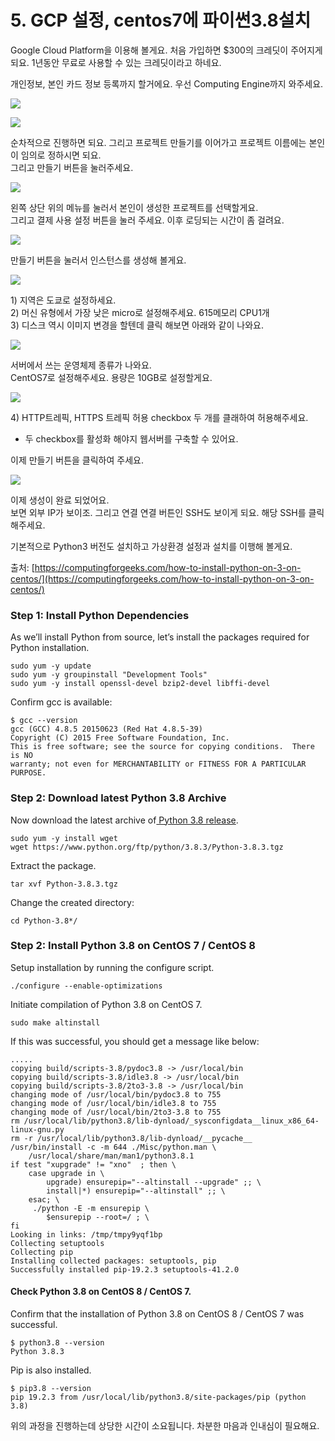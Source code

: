 # 5. GCP 설정, centos7에 파이썬3.8설치

Google Cloud Platform을 이용해 볼게요. 처음 가입하면 $300의 크레딧이 주어지게 되요. 1년동안 무료로 사용할 수 있는 크레딧이라고 하네요.   
  
개인정보, 본인 카드 정보 등록까지 할거에요. 우선 Computing Engine까지 와주세요. 

![](../../../.gitbook/assets/image%20%28328%29.png)

![](../../../.gitbook/assets/image%20%28329%29.png)

순차적으로 진행하면 되요. 그리고 프로젝트 만들기를 이어가고 프로젝트 이름에는 본인이 임의로 정하시면 되요.   
그리고 만들기 버튼을 눌러주세요. 

![](../../../.gitbook/assets/image%20%28327%29.png)

왼쪽 상단 위의 메뉴를 눌러서 본인이 생성한 프로젝트를 선택할게요.   
그리고 결제 사용 설정 버튼을 눌러 주세요. 이후 로딩되는 시간이 좀 걸려요.   


![](../../../.gitbook/assets/image%20%28317%29.png)

만들기 버튼을 눌러서 인스턴스를 생성해 볼게요. 

![](../../../.gitbook/assets/image%20%28319%29.png)

1\) 지역은 도쿄로 설정하세요.   
2\) 머신 유형에서 가장 낮은 micro로 설정해주세요. 615메모리 CPU1개  
3\) 디스크 역시 이미지 변경을 할텐데 클릭 해보면 아래와 같이 나와요. 

![](../../../.gitbook/assets/image%20%28325%29.png)

서버에서 쓰는 운영체제 종류가 나와요.   
CentOS7로 설정해주세요. 용량은 10GB로 설정할게요.   


![](../../../.gitbook/assets/image%20%28330%29.png)

4\) HTTP트레픽, HTTPS 트레픽 허용 checkbox 두 개를 클래하여 허용해주세요.  
- 두 checkbox를 활성화 해야지 웹서버를 구축할 수 있어요.   
  
이제 만들기 버튼을 클릭하여 주세요.    


![](../../../.gitbook/assets/image%20%28318%29.png)

이제 생성이 완료 되었어요.   
보면 외부 IP가 보이조. 그리고 연결 연결 버튼인 SSH도 보이게 되요. 해당 SSH를 클릭해주세요.   
  
기본적으로 Python3 버전도 설치하고 가상환경 설정과 설치를 이행해 볼게요.   


출처: [https://computingforgeeks.com/how-to-install-python-on-3-on-centos/](https://computingforgeeks.com/how-to-install-python-on-3-on-centos/)

### Step 1: Install Python Dependencies

As we’ll install Python from source, let’s install the packages required for Python installation.

```text
sudo yum -y update
sudo yum -y groupinstall "Development Tools"
sudo yum -y install openssl-devel bzip2-devel libffi-devel
```

Confirm gcc is available:

```text
$ gcc --version
gcc (GCC) 4.8.5 20150623 (Red Hat 4.8.5-39)
Copyright (C) 2015 Free Software Foundation, Inc.
This is free software; see the source for copying conditions.  There is NO
warranty; not even for MERCHANTABILITY or FITNESS FOR A PARTICULAR PURPOSE.
```

### Step 2: Download latest Python 3.8 Archive

Now download the latest archive of[ Python 3.8 release](https://www.python.org/downloads/).

```text
sudo yum -y install wget
wget https://www.python.org/ftp/python/3.8.3/Python-3.8.3.tgz
```

Extract the package.

```text
tar xvf Python-3.8.3.tgz
```

Change the created directory:

```text
cd Python-3.8*/
```

### Step 2: Install Python 3.8 on CentOS 7 / CentOS 8

Setup installation by running the configure script.

```text
./configure --enable-optimizations
```

Initiate compilation of Python 3.8 on CentOS 7.

```text
sudo make altinstall
```

If this was successful, you should get a message like below:

```text
.....
copying build/scripts-3.8/pydoc3.8 -> /usr/local/bin
copying build/scripts-3.8/idle3.8 -> /usr/local/bin
copying build/scripts-3.8/2to3-3.8 -> /usr/local/bin
changing mode of /usr/local/bin/pydoc3.8 to 755
changing mode of /usr/local/bin/idle3.8 to 755
changing mode of /usr/local/bin/2to3-3.8 to 755
rm /usr/local/lib/python3.8/lib-dynload/_sysconfigdata__linux_x86_64-linux-gnu.py
rm -r /usr/local/lib/python3.8/lib-dynload/__pycache__
/usr/bin/install -c -m 644 ./Misc/python.man \
	/usr/local/share/man/man1/python3.8.1
if test "xupgrade" != "xno"  ; then \
	case upgrade in \
		upgrade) ensurepip="--altinstall --upgrade" ;; \
		install|*) ensurepip="--altinstall" ;; \
	esac; \
	 ./python -E -m ensurepip \
		$ensurepip --root=/ ; \
fi
Looking in links: /tmp/tmpy9yqf1bp
Collecting setuptools
Collecting pip
Installing collected packages: setuptools, pip
Successfully installed pip-19.2.3 setuptools-41.2.0
```

#### Check Python 3.8 on CentOS 8 / CentOS 7.

Confirm that the installation of Python 3.8 on CentOS 8 / CentOS 7 was successful.

```text
$ python3.8 --version
Python 3.8.3
```

Pip is also installed.

```text
$ pip3.8 --version
pip 19.2.3 from /usr/local/lib/python3.8/site-packages/pip (python 3.8)
```

위의 과정을 진행하는데 상당한 시간이 소요됩니다. 차분한 마음과 인내심이 필요해요. 




